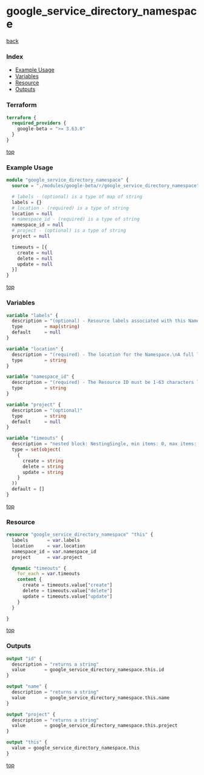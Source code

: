 # google_service_directory_namespace

[back](../google-beta.md)

### Index

- [Example Usage](#example-usage)
- [Variables](#variables)
- [Resource](#resource)
- [Outputs](#outputs)

### Terraform

```terraform
terraform {
  required_providers {
    google-beta = ">= 3.63.0"
  }
}
```

[top](#index)

### Example Usage

```terraform
module "google_service_directory_namespace" {
  source = "./modules/google-beta/r/google_service_directory_namespace"

  # labels - (optional) is a type of map of string
  labels = {}
  # location - (required) is a type of string
  location = null
  # namespace_id - (required) is a type of string
  namespace_id = null
  # project - (optional) is a type of string
  project = null

  timeouts = [{
    create = null
    delete = null
    update = null
  }]
}
```

[top](#index)

### Variables

```terraform
variable "labels" {
  description = "(optional) - Resource labels associated with this Namespace. No more than 64 user\nlabels can be associated with a given resource. Label keys and values can\nbe no longer than 63 characters."
  type        = map(string)
  default     = null
}

variable "location" {
  description = "(required) - The location for the Namespace.\nA full list of valid locations can be found by running\n'gcloud beta service-directory locations list'."
  type        = string
}

variable "namespace_id" {
  description = "(required) - The Resource ID must be 1-63 characters long, including digits,\nlowercase letters or the hyphen character."
  type        = string
}

variable "project" {
  description = "(optional)"
  type        = string
  default     = null
}

variable "timeouts" {
  description = "nested block: NestingSingle, min items: 0, max items: 0"
  type = set(object(
    {
      create = string
      delete = string
      update = string
    }
  ))
  default = []
}
```

[top](#index)

### Resource

```terraform
resource "google_service_directory_namespace" "this" {
  labels       = var.labels
  location     = var.location
  namespace_id = var.namespace_id
  project      = var.project

  dynamic "timeouts" {
    for_each = var.timeouts
    content {
      create = timeouts.value["create"]
      delete = timeouts.value["delete"]
      update = timeouts.value["update"]
    }
  }

}
```

[top](#index)

### Outputs

```terraform
output "id" {
  description = "returns a string"
  value       = google_service_directory_namespace.this.id
}

output "name" {
  description = "returns a string"
  value       = google_service_directory_namespace.this.name
}

output "project" {
  description = "returns a string"
  value       = google_service_directory_namespace.this.project
}

output "this" {
  value = google_service_directory_namespace.this
}
```

[top](#index)
